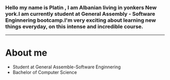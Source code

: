 ### Hello my name is Platin , I am Albanian living in yonkers New york.I am currently student at General Assembly - Software Enginnering bootcamp.I'm very exciting about learning new things everyday, on this intense and incredible course.
 ---
# About me 
- Student at General Assemble-Software Enginnering
- Bachelor of Computer Science 

<!--
**platinyy/platinyy** is a ✨ _special_ ✨ repository because its `README.md` (this file) appears on your GitHub profile.

Here are some ideas to get you started:

- 🔭 I’m currently working on ...
- 🌱 I’m currently learning ...
- 👯 I’m looking to collaborate on ...
- 🤔 I’m looking for help with ...
- 💬 Ask me about ...
- 📫 How to reach me: ...
- 😄 Pronouns: ...
- ⚡ Fun fact: ...
-->
